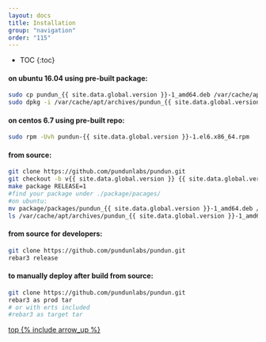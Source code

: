 ```yaml
---
layout: docs
title: Installation
group: "navigation"
order: "115"
---
```

* TOC
{:toc}

#### on ubuntu 16.04 using pre-built package:

```sh
sudo cp pundun_{{ site.data.global.version }}-1_amd64.deb /var/cache/apt/archives/
sudo dpkg -i /var/cache/apt/archives/pundun_{{ site.data.global.version }}-1_amd64.deb
```

#### on centos 6.7 using pre-built repo:

```sh
sudo rpm -Uvh pundun-{{ site.data.global.version }}-1.el6.x86_64.rpm
```

#### from source:

```sh
git clone https://github.com/pundunlabs/pundun.git
git checkout -b v{{ site.data.global.version }} {{ site.data.global.version }}
make package RELEASE=1
#find your package under ./package/pacages/
#on ubuntu:
mv package/packages/pundun_{{ site.data.global.version }}-1_amd64.deb /var/cache/apt/archives/
ls /var/cache/apt/archives/pundun_{{ site.data.global.version }}-1_amd64.deb | xargs dpkg -i
```

#### from source for developers:

```sh
git clone https://github.com/pundunlabs/pundun.git
rebar3 release
```

#### to manually deploy after build from source:

```sh
git clone https://github.com/pundunlabs/pundun.git
rebar3 as prod tar
# or with erts included
#rebar3 as target tar
```

[top {% include arrow_up %}](#)
